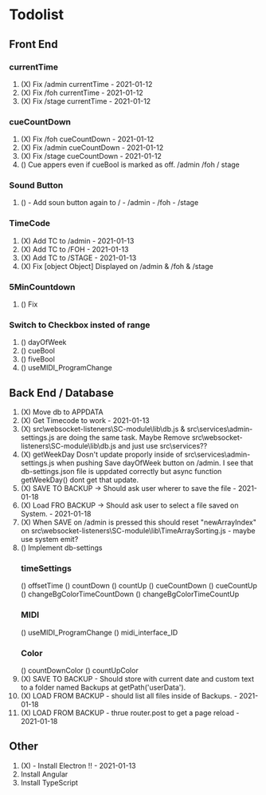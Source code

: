 # Todolist

## Front End
### currentTime
1. (X) Fix /admin currentTime   - 2021-01-12
2. (X) Fix /foh currentTime     - 2021-01-12
3. (X) Fix /stage currentTime   - 2021-01-12
### cueCountDown
1. (X) Fix /foh cueCountDown    - 2021-01-12
2. (X) Fix /admin cueCountDown  - 2021-01-12
3. (X) Fix /stage cueCountDown  - 2021-01-12
4. () Cue appers even if cueBool is marked as off. /admin /foh / stage
### Sound Button
1. () - Add soun button again to / - /admin - /foh - /stage
### TimeCode
1. (X) Add TC to /admin         - 2021-01-13
2. (X) Add TC to /FOH           - 2021-01-13
3. (X) Add TC to /STAGE         - 2021-01-13
4. (X) Fix [object Object] Displayed on /admin & /foh & /stage
### 5MinCountdown
1. () Fix
### Switch to Checkbox insted of range
1. () dayOfWeek
2. () cueBool
3. () fiveBool
4. () useMIDI_ProgramChange

## Back End / Database
1. (X) Move db to APPDATA
2. (X) Get Timecode to work     - 2021-01-13
3. (X) src\websocket-listeners\SC-module\lib\db.js & src\services\admin-settings.js are doing the same task. Maybe Remove src\websocket-listeners\SC-module\lib\db.js and just use src\services??
4. (X) getWeekDay Dosn't update proporly inside of src\services\admin-settings.js when pushing Save dayOfWeek button on /admin. I see that db-settings.json file is uppdated correctly but async function getWeekDay() dont get that update.
5. (X) SAVE TO BACKUP   -> Should ask user wherer to save the file                      - 2021-01-18
6. (X) Load FRO BACKUP  -> Should ask user to select a file saved on System.            - 2021-01-18
7. (X) When SAVE on /admin is pressed this should reset "newArrayIndex" on src\websocket-listeners\SC-module\lib\TimeArraySorting.js - maybe use system emit?
8. () Implement db-settings
    ### timeSettings
    () offsetTime
    () countDown
    () countUp
    () cueCountDown
    () cueCountUp
    () changeBgColorTimeCountDown
    () changeBgColorTimeCountUp
    ### MIDI
    () useMIDI_ProgramChange
    () midi_interface_ID
    ### Color
    () countDownColor
    () countUpColor
9. (X) SAVE TO BACKUP - Should store with current date and custom text to a folder named Backups at getPath('userData'). 
10. (X) LOAD FROM BACKUP - should list all files inside of Backups.                     - 2021-01-18
11. (X) LOAD FROM BACKUP - thrue router.post to get a page reload                       - 2021-01-18

## Other
1. (X) - Install Electron !!    - 2021-01-13
2. Install Angular
3. Install TypeScript
